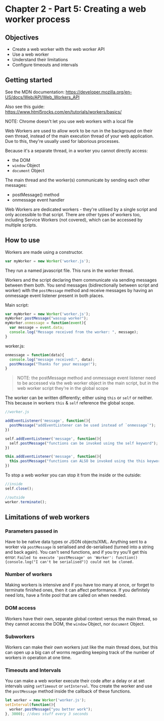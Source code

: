 # Chapter 2 - Part 5: Creating a web worker process

## Objectives
- Create a web worker with the web worker API
- Use a web worker
- Understand their limitations
- Configure timeouts and intervals

## Getting started

See the MDN documentation: https://developer.mozilla.org/en-US/docs/Web/API/Web_Workers_API

Also see this guide: https://www.html5rocks.com/en/tutorials/workers/basics/

NOTE: Chrome doesn't let you use web workers with a local file

Web Workers are used to allow work to be run in the background on their own thread, instead of the main execution thread of your web application. Due to this, they're usually used for laborious processes.

Because it's a separate thread, in a worker you cannot directly access:
- the DOM
- `window` Object
- `document` Object

The main thread and the worker(s) communicate by sending each other messages:
- postMessage() method
- onmessage event handler

Web Workers are dedicated workers - they're utilised by a single script and only accessible to that script. There are other types of workers too, including Service Workers (not covered), which can be accessed by multiple scripts.

## How to use

Workers are made using a constructor.
```js
var myWorker = new Worker('worker.js');
```

They run a named javascript file. This runs in the worker thread.

Workers and the script declaring them communicate via sending messages between them both. You send messages (bidirectionally between script and worker) with the `postMessage` method and receive messages by having an onmessage event listener present in both places.

Main script:
```js
var myWorker = new Worker('worker.js');
myWorker.postMessage("wassup worker");
myWorker.onmessage = function(event){
  var message = event.data;
  console.log("Message received from the worker: ", message);
}

```

worker.js:
```js
onmessage = function(data){
  console.log("message received:", data);
  postMessage("Thanks for your message!");
}
```

> NOTE: the postMessage method and onmessage event listener need to be accessed via the web worker object in the main script, but in the web worker script they're in the global scope

The worker can be written differently; either using `this` or `self` or neither. This because in workers `this` & `self` reference the global scope.

```js
//worker.js

addEventListener('message', function(){
  postMessage("addEventListener can be used instead of `onmessage`");
})

self.addEventListener('message', function(){
  self.postMessage("functions can be invoked using the self keyword");
})

this.addEventListener('message', function(){
  this.postMessage("functions can ALSO be invoked using the this keyword");
})
```

To stop a web worker you can stop it from the inside or the outside:
```js
//inside
self.close();

//outside
worker.terminate();
```

## Limitations of web workers

### Parameters passed in

Have to be native data types or JSON objects/XML. Anything sent to a worker via `postMessage` is serialised and de-serialised (turned into a string and back again). You can't send functions, and if you try you'll get this error: `Failed to execute 'postMessage' on 'Worker': function(){console.log("I can't be serialised")} could not be cloned.`

### Number of workers

Making workers is intensive and if you have too many at once, or forget to
terminate finished ones, then it can affect performance. If you definitely need lots, have a finite pool that are called on when needed.

### DOM access

Workers have their own, separate global context versus the main thread, so they cannot access the DOM, the `window` Object, nor `document` Object.

### Subworkers

Workers can make their own workers just like the main thread does, but this can open up a big can of worms regarding keeping track of the number of workers in operation at one time.

### Timeouts and Intervals

You can make a web worker execute their code after a delay or at set intervals using `setTimeout` or `setInterval`. You create the worker and use the `postMessage` method inside the callback of these functions.

```js
let worker = new Worker('worker.js');
setInterval(function(){
  worker.postMessage("you better work");
}, 3000); //does stuff every 3 seconds
```
